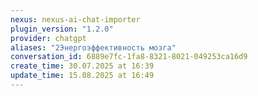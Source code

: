```yaml
---
nexus: nexus-ai-chat-importer
plugin_version: "1.2.0"
provider: chatgpt
aliases: "2Энергоэффективность мозга"
conversation_id: 6889e7fc-1fa8-8321-8021-049253ca16d9
create_time: 30.07.2025 at 16:39
update_time: 15.08.2025 at 16:49
---
```

